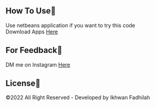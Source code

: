 ## How To Use🔧

Use netbeans application if you want to try this code\
Download Apps [Here](https://netbeans-ide.informer.com/download/#downloading)

## For Feedback💢

DM me on Instagram [Here](https://www.instagram.com/dooo_dott/)

## License💎

©2022 All Right Reserved - Developed by Ikhwan Fadhilah
